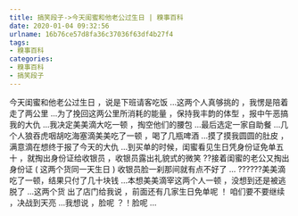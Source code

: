 ```yaml
---
title: 搞笑段子->今天闺蜜和他老公过生日 | 糗事百科
date: 2020-01-04 09:32:56
urlname: 16b76ce57d8fa36c37036f63df4b27f4
tags: 
- 糗事百科
categories:
- 糗事百科
- 搞笑段子
---
```

今天闺蜜和他老公过生日 ，说是下班请客吃饭 ...这两个人真够挑的 ，我愣是陪着走了两公里 ...为了挽回这两公里所消耗的能量 ，保持我丰韵的体型 ，报中午恶搞我的大仇 ...我决定美美滴大吃一顿 ，掏空他们的腰包 ...最后选定一家自助餐 ...几个人狼吞虎咽胡吃海塞滴美美吃了一顿 ，喝了几瓶啤酒 ...摸了摸我圆圆的肚皮 ，满意滴在想终于报了今天的大仇 ...到买单的时候，闺蜜看见生日凭身份证免单五十 ，就掏出身份证给收银员 ，收银员露出礼貌式的微笑 ??接着闺蜜的老公又掏出身份证 ( 这两个货同一天生日 ) 收银员脸一刹那间就有点不好了 ... ??????美美滴吃了一顿，结果只付了几十块钱 ...本想美美滴宰这两个人一顿 ，没想到还是被逃脱了 ...这两个货 出了店门给我说 ，前面还有几家生日免单呢 ！ 咱们要不要继续 ，决战到天亮 ...我想说 ，脸呢 ？！脸呢  ...


